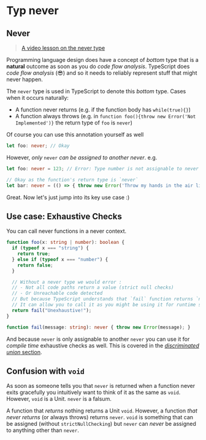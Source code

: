# Typ never

## Never

> [A video lesson on the never type](https://egghead.io/lessons/typescript-use-the-never-type-to-avoid-code-with-dead-ends-using-typescript)

Programming language design does have a concept of _bottom_ type that is a **natural** outcome as soon as you do _code flow analysis_. TypeScript does _code flow analysis_ \(😎\) and so it needs to reliably represent stuff that might never happen.

The `never` type is used in TypeScript to denote this _bottom_ type. Cases when it occurs naturally:

* A function never returns \(e.g. if the function body has `while(true){}`\)
* A function always throws \(e.g. in `function foo(){throw new Error('Not Implemented')}` the return type of `foo` is `never`\)

Of course you can use this annotation yourself as well

```typescript
let foo: never; // Okay
```

However, _only_ `never` _can be assigned to another never_. e.g.

```typescript
let foo: never = 123; // Error: Type number is not assignable to never

// Okay as the function's return type is `never`
let bar: never = (() => { throw new Error('Throw my hands in the air like I just dont care') })();
```

Great. Now let's just jump into its key use case :\)

## Use case: Exhaustive Checks

You can call never functions in a never context.

```typescript
function foo(x: string | number): boolean {
  if (typeof x === "string") {
    return true;
  } else if (typeof x === "number") {
    return false;
  }

  // Without a never type we would error :
  // - Not all code paths return a value (strict null checks)
  // - Or Unreachable code detected
  // But because TypeScript understands that `fail` function returns `never`
  // It can allow you to call it as you might be using it for runtime safety / exhaustive checks.
  return fail("Unexhaustive!");
}

function fail(message: string): never { throw new Error(message); }
```

And because `never` is only assignable to another `never` you can use it for _compile time_ exhaustive checks as well. This is covered in the [_discriminated union_ section](discriminated-unions.md).

## Confusion with `void`

As soon as someone tells you that `never` is returned when a function never exits gracefully you intuitively want to think of it as the same as `void`. However, `void` is a Unit. `never` is a falsum.

A function that _returns_ nothing returns a Unit `void`. However, a function _that never returns_ \(or always throws\) returns `never`. `void` is something that can be assigned \(without `strictNullChecking`\) but `never` can _never_ be assigned to anything other than `never`.

